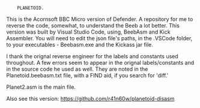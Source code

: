         PLANETOID.

This is the Acornsoft BBC Micro version of Defender.
A repository for me to reverse the code, somewhat, to understand the Beeb a lot better. This version was built by Visual Studio Code, using, BeebAsm and Kick Assembler. You will need to edit the json file's paths, in the .VSCode folder, to your executables - Beebasm.exe and the Kickass jar file.

I thank the orignal reverse engineer for the labels and constants used throughout. A few errors seem to appear in the orignal labels/constants and in the source code he used as well. They are noted in the Planetoid.beebasm.txt file, with a FIND aid, if you search for 'diff.'

Planet2.asm is the main file.

Also see this version:
    https://github.com/r41n60w/planetoid-disasm
    